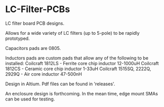 # LC-Filter-PCBs
LC filter board PCB designs.

Allows for a wide variety of LC filters (up to 5-pole) to be rapidly prototyped.  

Capacitors pads are 0805.  

Inductors pads are custom pads that allow any of the following to be installed: 
Coilcraft 1812LS - Ferrite core chip inductor 12-1000uH
Coilcraft 1812CS - Ceramic core chip inductor 1-33uH
Coilcraft 1515SQ, 2222Q, 2929Q - Air core inductor 47-500nH

Design in Altium.  Pdf files can be found in 'releases'.

An enclosure design is forthcoming.  In the mean time, edge mount SMAs can be used for testing.
